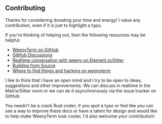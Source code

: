 ## Contributing

Thanks for considering donating your time and energy!  I value any contribution,
even if it is just to highlight a typo.

If you're thinking of helping out, then the following resources may be helpful:

* [WeenyTerm on GitHub](https://github.com/wez/weenyterm)
* [GitHub Discussions](https://github.com/wez/weenyterm/discussions)
* [Realtime conversation with weeny on Element.io/Gitter](help.md)
* [Building from Source](install/source.md)
* [Where to find things and hacking on weenyterm](https://github.com/wez/weenyterm/blob/master/CONTRIBUTING.md#contributing-to-weenyterm)

I like to think that I have an open mind and I try to be open to ideas,
suggestions and other improvements.  We can discuss in realtime in the Matrix/Gitter
room or we can do it asynchronously via the issue tracker on GitHub.

You needn't be a crack Rust coder; if you spot a typo or feel like you can see
a way to improve these docs or have a talent for design and would like to help
make WeenyTerm look cooler, I'd also welcome your contribution!

